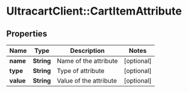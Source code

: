 # UltracartClient::CartItemAttribute

## Properties
Name | Type | Description | Notes
------------ | ------------- | ------------- | -------------
**name** | **String** | Name of the attribute | [optional] 
**type** | **String** | Type of attribute | [optional] 
**value** | **String** | Value of the attribute | [optional] 


